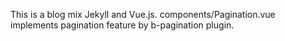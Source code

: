 
This is a blog mix Jekyll and Vue.js. components/Pagination.vue implements pagination feature by b-pagination plugin.
